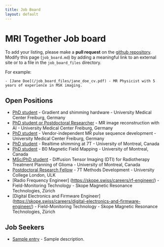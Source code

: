 ```yaml
--- 
title: Job Board
layout: default
--- 
```


# MRI Together Job board

To add your listing, please make a **pull request** on the [github repository](https://github.com/mritogether/mritogether.github.io). Modify this page (`job_board.md`) by adding a meaningful link to an external site or to a file in the `job_board_files` directory.

For example:
```
- [Jane Doe](/job_board_files/jane_doe_cv.pdf) - MR Physicist with 5 years of experience in MSK imaging.
```

## Open Positions

- [PhD student](/job_board_files/job_ad_2021_GradientHardware.pdf) - Gradient and shimming hardware - University Medical Center Freiburg, Germany
- [PhD student or Postdoctoral Researcher](/job_board_files/job_ad_2021_ImageRecon.pdf) - MR image reconstruction with AI - University Medical Center Freiburg, Germany
- [PhD student](/job_board_files/job_ad_2021_Sequences.pdf) - Vendor-independent MR pulse sequence development - University Medical Center Freiburg, Germany
- [PhD student](https://neuro.polymtl.ca/job-opportunities/msc-or-phd-or-postdoc-positions.html#mri-physics-projects) - Realtime shimming at 7T - University of Montreal, Canada
- [PhD student](https://neuro.polymtl.ca/job-opportunities/msc-or-phd-or-postdoc-positions.html#mri-physics-projects) - B0 Magnetic Field Mapping - University of Montreal, Canada
- [MSc/PhD student](https://neuro.polymtl.ca/job-opportunities/msc-or-phd-or-postdoc-positions.html#neuroimaging-projects) - Diffusion Tensor Imaging (DTI) for Radiotherapy Treatment Planning of Glioma - University of Montreal, Canada
- [Postdoctoral Research Fellow](https://atsv7.wcn.co.uk/search_engine/jobs.cgi?SID=b3duZXI9NTA0MTE3OCZvd25lcnR5cGU9ZmFpciZ2dF90ZW1wbGF0ZT05NjYmamNvZGU9MTg4MDk0MiZwb3N0aW5nX2NvZGU9MjI0Jg==) - 7T Methods Development - University College London, ULK
- [Radio Frequency Engineer] (https://skope.swiss/careers/rf-engineer/) - Field-Monitoring Technology - Skope Magnetic Resonance Technologies, Zürich
- [Digital Electronics and Firmware Engineer] (https://skope.swiss/careers/digital-electronics-and-firmware-engineer/) - Field-Monitoring Technology - Skope Magnetic Resonance Technologies, Zürich

## Job Seekers

- [Sample entry](/job_board_files/sample2.pdf) - Sample description.
